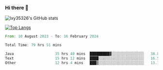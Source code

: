 ### Hi there 👋

<!--
**lxy35326/lxy35326** is a ✨ _special_ ✨ repository because its `README.md` (this file) appears on your GitHub profile.

Here are some ideas to get you started:

- 🔭 I’m currently working on ...
- 🌱 I’m currently learning ...
- 👯 I’m looking to collaborate on ...
- 🤔 I’m looking for help with ...
- 💬 Ask me about ...
- 📫 How to reach me: ...
- 😄 Pronouns: ...
- ⚡ Fun fact: ...
-->

![lxy35326's GitHub stats](https://github-readme-stats.vercel.app/api?username=lxy35326&show_icons=true)

[![Top Langs](https://github-readme-stats.vercel.app/api/top-langs/?username=anuraghazra&layout=compact)](https://github.com/anuraghazra/github-readme-stats)

<!--START_SECTION:waka-->

```rust
From: 10 August 2023 - To: 16 February 2024

Total Time: 79 hrs 51 mins

Java                   35 hrs 40 mins  █████████▓░░░░░░░░░░░░░░░   38.81 %
Text                   15 hrs 12 mins  ████░░░░░░░░░░░░░░░░░░░░░   16.54 %
Other                  12 hrs 4 mins   ███▒░░░░░░░░░░░░░░░░░░░░░   13.14 %
```

<!--END_SECTION:waka-->
